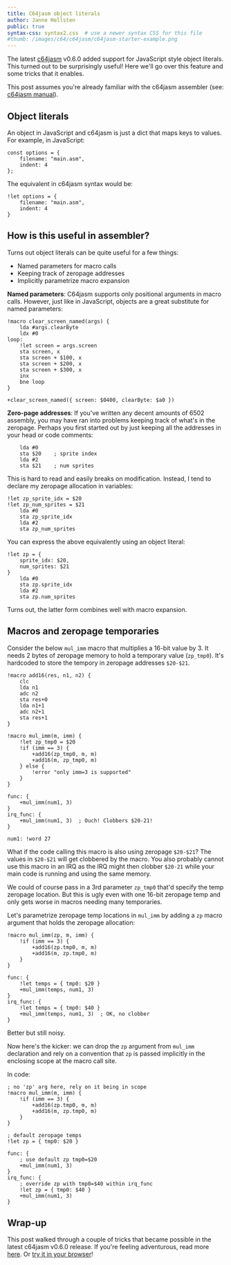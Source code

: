 ```yaml
---
title: C64jasm object literals
author: Janne Hellsten
public: true
syntax-css: syntax2.css  # use a newer syntax CSS for this file
#thumb: /images/c64/c64jasm/c64jasm-starter-example.png
---
```


The latest [c64jasm] v0.6.0 added support for JavaScript style object literals.  This turned out to be surprisingly useful!  Here we'll go over this feature and some tricks that it enables.

This post assumes you're already familiar with the c64jasm assembler (see: [c64jasm manual](https://nurpax.github.io/c64jasm/)).

## Object literals

An object in JavaScript and c64jasm is just a dict that maps keys to values.  For example, in JavaScript:

```
const options = {
    filename: "main.asm",
    indent: 4
};
```

The equivalent in c64jasm syntax would be:

```{.asm}
!let options = {
    filename: "main.asm",
    indent: 4
}
```

## How is this useful in assembler?

Turns out object literals can be quite useful for a few things:

- Named parameters for macro calls
- Keeping track of zeropage addresses
- Implicitly parametrize macro expansion

**Named parameters**: C64jasm supports only positional arguments in macro calls.  However, just like in JavaScript, objects are a great substitute for named parameters:

```{.asm}
!macro clear_screen_named(args) {
    lda #args.clearByte
    ldx #0
loop:
    !let screen = args.screen
    sta screen, x
    sta screen + $100, x
    sta screen + $200, x
    sta screen + $300, x
    inx
    bne loop
}

+clear_screen_named({ screen: $0400, clearByte: $a0 })
```

**Zero-page addresses**:  If you've written any decent amounts of 6502 assembly, you may have ran into problems keeping track of what's in the zeropage.  Perhaps you first started out by just keeping all the addresses in your head or code comments:

```{.asm}
    lda #0
    sta $20    ; sprite index
    lda #2
    sta $21    ; num sprites
```

This is hard to read and easily breaks on modification.  Instead, I tend to declare my zeropage allocation in variables:

```{.asm}
!let zp_sprite_idx = $20
!let zp_num_sprites = $21
    lda #0
    sta zp_sprite_idx
    lda #2
    sta zp_num_sprites
```

You can express the above equivalently using an object literal:

```{.asm}
!let zp = {
    sprite_idx: $20,
    num_sprites: $21
}
    lda #0
    sta zp.sprite_idx
    lda #2
    sta zp.num_sprites
```

Turns out, the latter form combines well with macro expansion.

## Macros and zeropage temporaries

Consider the below `mul_imm` macro that multiplies a 16-bit value by 3.  It needs 2 bytes of zeropage memory to hold a temporary value (`zp_tmp0`).  It's hardcoded to store the tempory in zeropage addresses `$20-$21`.

```{.asm}
!macro add16(res, n1, n2) {
    clc
    lda n1
    adc n2
    sta res+0
    lda n1+1
    adc n2+1
    sta res+1
}

!macro mul_imm(m, imm) {
    !let zp_tmp0 = $20
    !if (imm == 3) {
        +add16(zp_tmp0, m, m)
        +add16(m, zp_tmp0, m)
    } else {
        !error "only imm=3 is supported"
    }
}

func: {
    +mul_imm(num1, 3)
}
irq_func: {
    +mul_imm(num1, 3)  ; Ouch! Clobbers $20-21!
}

num1: !word 27
```

What if the code calling this macro is also using zeropage `$20-$21`?  The values in `$20-$21` will get clobbered by the macro.  You also probably cannot use this macro in an IRQ as the IRQ might then clobber `$20-21` while your main code is running and using the same memory.

We could of course pass in a 3rd parameter `zp_tmp0` that'd specify the temp zeropage location.  But this is ugly even with one 16-bit zeropage temp and only gets worse in macros needing many temporaries.

Let's parametrize zeropage temp locations in `mul_imm` by adding a `zp` macro argument that holds the zeropage allocation:

```{.asm}
!macro mul_imm(zp, m, imm) {
    !if (imm == 3) {
        +add16(zp.tmp0, m, m)
        +add16(m, zp.tmp0, m)
    }
}

func: {
    !let temps = { tmp0: $20 }
    +mul_imm(temps, num1, 3)
}
irq_func: {
    !let temps = { tmp0: $40 }
    +mul_imm(temps, num1, 3)  ; OK, no clobber
}
```

Better but still noisy.

Now here's the kicker: we can drop the `zp` argument from `mul_imm` declaration and rely on a convention that `zp` is passed implicitly in the enclosing scope at the macro call site.

In code:

```{.asm}
; no 'zp' arg here, rely on it being in scope
!macro mul_imm(m, imm) {
    !if (imm == 3) {
        +add16(zp.tmp0, m, m)
        +add16(m, zp.tmp0, m)
    }
}

; default zeropage temps
!let zp = { tmp0: $20 }

func: {
    ; use default zp tmp0=$20
    +mul_imm(num1, 3)
}
irq_func: {
    ; override zp with tmp0=$40 within irq_func
    !let zp = { tmp0: $40 }
    +mul_imm(num1, 3)
}
```

## Wrap-up

This post walked through a couple of tricks that became possible in the latest c64jasm v0.6.0 release.  If you're feeling adventurous, read more [here](https://nurpax.github.io/c64jasm/).  Or [try it in your browser](https://nurpax.github.io/c64jasm-browser/)!

[c64jasm]: https://nurpax.github.io/c64jasm/
